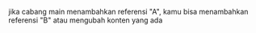 jika cabang main menambahkan referensi "A", kamu bisa menambahkan referensi "B" atau mengubah konten yang ada

